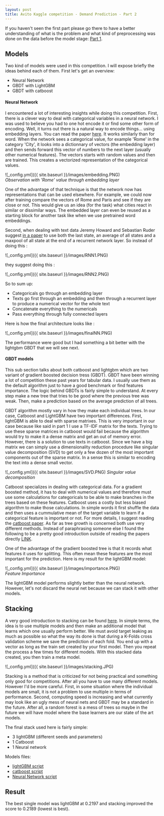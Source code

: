 ```yaml
---
layout: post
title: Avito Kaggle competition - Demand Prediction - Part 2
---
```


If you haven't seen the first part please go there to have a better understanding of what is the problem and what kind
of preprocessing was done on the data before the model stage: [Part 1](https://arroqc.github.io/Avito-Demand-Prediction-Part-1/).

## Models

Two kind of models were used in this competition. I will expose briefly the ideas behind each of them. First let's get an overview:
* Neural Network 
* GBDT with LightGBM 
* GBDT with catboost

#### Neural Network

I encountered a lot of interesting insights while doing this competition. First, there is a clever way to deal with categorical variables
in a neural network. I was used to believe you had to one hot encode it or find some other form of encoding. Well, it turns out there
is a natural way to encode things... using embedding layers. You can read the paper [here](https://arxiv.org/pdf/1508.00021.pdf). 
It works similarly than for word. When the network sees a categorical
value, for example 'Rome' in the category 'City', it looks into a dictionnary of vectors (the embedding layer) and then sends forward this 
vector of numbers to the next layer (usually other numerical features). The vectors starts with random values and then are trained. This creates
a vectorized representation of the categorical values.
 
![_config.yml]({{ site.baseurl }}/images/embedding.PNG)  
*Observation with 'Rome' value through embedding layer*

One of the advantage of that technique is that the network now has representations that can be used elsewhere. For example, we could now after training
compare the vectors of Rome and Paris and see if they are close or not. This would give us an idea (for the task) what cities react in similar
or dissimilar ways. The embedded layer can even be reused as a starting block for another task like when we use pretrained word embeddings.

Second, when dealing with text data Jeremy Howard and Sebastian Ruder suggest [in a paper](https://arxiv.org/pdf/1801.06146.pdf) to use both the last state,
an average of all states and a maxpool of all state at the end of a recurrent network layer. So instead of doing this :

![_config.yml]({{ site.baseurl }}/images/RNN1.PNG)  

they suggest doing this :

![_config.yml]({{ site.baseurl }}/images/RNN2.PNG)  

So to sum up:
* Categoricals go through an embedding layer
* Texts go first through an embedding and then through a recurrent layer to produce a numerical vector for the whole text
* Concatenate everything to the numericals
* Pass everything through fully connected layers  

Here is how the final architecture looks like :

![_config.yml]({{ site.baseurl }}/images/finalNN.PNG)  

The performance were good but I had something a bit better with the lightgbm GBDT that we will see next.

#### GBDT models

This sub section talks about both catboost and lightgbm which are two variant of gradient boosted decision tress (GBDT). GBDT have been winning 
a lot of competition these past years for tabular data. I usually use them as the default algorithm just to have a good benchmark or find
features importance. The logic behind GBDTs is fairly simple to understand. At every step make a new tree that tries to be good where the previous tree
was weak. Then, make a prediction based on the average prediction of all trees.

GBDT algorithm mostly vary in how they make each individual trees. In our case, Catboost and LightGBM have two important differences. First,
lightGBM is able to deal with sparse matrixes. This is very important in our case because like said in part 1 I use a TF-IDF matrix for the texts. 
Trying to use these sparse matrices in catboost would fail because the algorithm would try to make it a dense matrix and get an out of memory error.
However, there is a solution to use texts in catboost. Since we have a big matrix we can simply use a dimensionality reduction procedure like
singular value decomposition (SVD) to get only a few dozen of the most important components out of the sparse matrix. In a sense this is similar to encoding the text into a dense small vector.

![_config.yml]({{ site.baseurl }}/images/SVD.PNG)
*Singular value decomposition*

Catboost specializes in dealing with categorical data. For a gradient boosted method, it has to deal with numerical values and therefore
must use some calculations for categoricals to be able to make branches in the trees based on these features. Catboost uses a costly but less biased
algorithm to make those calculations. In simple words it first shuffle the data and then uses a cummulative mean of the target variable to 
learn if a categorical feature is important or not. For more details, I suggest reading the [catboost paper](http://learningsys.org/nips17/assets/papers/paper_11.pdf). As far as tree growth is concerned both use very different methods. Instead of paraphrasing someone else I found the following to be a pretty good introduction
outside of reading the papers directly [LINK](https://towardsdatascience.com/catboost-vs-light-gbm-vs-xgboost-5f93620723db).

One of the advantage of the gradient boosted tree is that it records what features it uses for splitting. This often mean these features are
the most important for the prediction. Here is my result for the lightGBM model:

![_config.yml]({{ site.baseurl }}/images/importance.PNG)  
*Feature Importance*

The lightGBM model performs slightly better than the neural network. However, let's not discard the neural net because we can stack it with other models.

## Stacking

A very good introduction to stacking can be found [here](http://blog.kaggle.com/2017/06/15/stacking-made-easy-an-introduction-to-stacknet-by-competitions-grandmaster-marios-michailidis-kazanova/). 
In simple terms, the idea is to use multiple models and then make an additional model that learns which one usually perform better. We must 
avoid target leaking as much as possible so what the way its done is that during a K-Folds cross validation scheme we save the prediction of 
each fold. You end up with a vector as long as the train set created by your first model. Then you repeat the process a few times for different 
models. With this stacked data created, you then train a meta model.

![_config.yml]({{ site.baseurl }}/images/stacking.JPG)  

Stacking is a method that is criticized for not being practical and something only good for competitions. After all you have to use many 
different models. However I'd be more careful. First, in some situation where the individual models are small, it is not a problem to use
multiple in terms of performance. Second, computing speed is increasing and what currently may look like an ugly mess of neural nets and GBDT
may be a standard in the future. After all, a random forest is a mess of trees so maybe in the future we will have model where the base
learners are our state of the art models.

The final stack used here is fairly simple:
* 3 lightGBM (different seeds and parameters)
* 1 Catboost
* 1 Neural network

Models files:
* [lightGBM script](https://github.com/arroqc/Avito-Kaggle/blob/master/Avito%20LGBv3.ipynb)
* [catboost script](https://github.com/arroqc/Avito-Kaggle/blob/master/Catboostv2.ipynb)
* [Neural Network script](https://github.com/arroqc/Avito-Kaggle/blob/master/Avito%20NN%20v2.ipynb)


## Result

The best single model was lightGBM at 0.2197 and stacking improved
the score to 0.2189 (lowest is best).